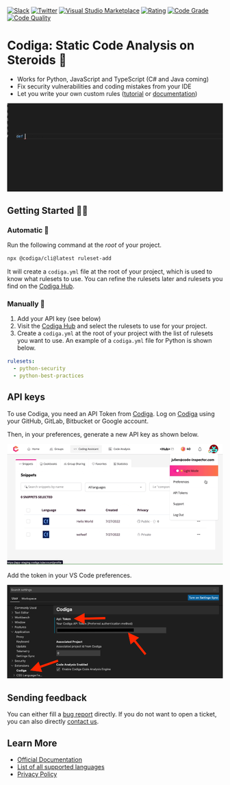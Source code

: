 [![Slack](https://img.shields.io/badge/Slack-@codigahq.svg?logo=slack)](https://join.slack.com/t/codigahq/shared_invite/zt-9hvmfwie-9BUVFwZDwvpIGlkHv2mzYQ)
[![Twitter](https://img.shields.io/badge/Twitter-getcodiga-blue?logo=twitter&logoColor=blue&color=blue)](https://twitter.com/getcodiga)
[![Visual Studio Marketplace](https://img.shields.io/badge/Visual%20Studio%20Marketplace-Download-blue)](https://marketplace.visualstudio.com/items?itemName=codiga.vscode-plugin)
[![Rating](https://img.shields.io/visual-studio-marketplace/r/codiga.vscode-plugin)](https://marketplace.visualstudio.com/items?itemName=codiga.vscode-plugin)
[![Code Grade](https://api.codiga.io/project/29693/status/svg)](https://app.codiga.io/public/project/29693/vscode-plugin/dashboard)
[![Code Quality](https://api.codiga.io/project/29693/score/svg)](https://app.codiga.io/public/project/29693/vscode-plugin/dashboard)

# Codiga: Static Code Analysis on Steroids 🚀

- Works for Python, JavaScript and TypeScript (C# and Java coming)
- Fix security vulnerabilities and coding mistakes from your IDE
- Let you write your own custom rules ([tutorial](https://app.codiga.io/hub/tutorial) or [documentation](https://doc.codiga.io/docs/rosie/rosie-introduction/))

![Check Python Naming](images/python-naming.gif)

## Getting Started 🏃‍♀️

### Automatic 🙌

Run the following command at the _root_ of your project.

```bash
npx @codiga/cli@latest ruleset-add
```

It will create a `codiga.yml` file at the root of your project, which is used to know what rulesets to use. You can refine the rulesets later and rulesets you find on the [Codiga Hub](https://app.codiga.io/hub/rulesets).

### Manually 🐌

1. Add your API key (see below)
2. Visit the [Codiga Hub](https://app.codiga.io/hub/rulesets) and select the rulesets to use for your project.
3. Create a `codiga.yml` at the root of your project with the list of rulesets you want to use. An example of a `codiga.yml` file for Python is shown below.

```yaml
rulesets:
  - python-security
  - python-best-practices
```

## API keys

To use Codiga, you need an API Token from [Codiga](https://codiga.io).
Log on [Codiga](https://app.codiga.io) using your GitHub, GitLab, Bitbucket or Google account.

Then, in your preferences, generate a new API key as shown below.

![Generate API Token on Codiga](images/api-token-creation.gif)

Add the token in your VS Code preferences.

![Enter your API keys](images/configuration.png)

## Sending feedback

You can either fill a [bug report](https://github.com/codiga/vscode-plugin/issues) directly.
If you do not want to open a ticket, you can also directly [contact us](https://codiga.io/contact).

## Learn More

- [Official Documentation](https://doc.codiga.io/docs/coding-assistant/coding-assistant-vscode/)
- [List of all supported languages](https://doc.codiga.io/docs/faq/#what-languages-are-supported)
- [Privacy Policy](https://www.codiga.io/privacy)
